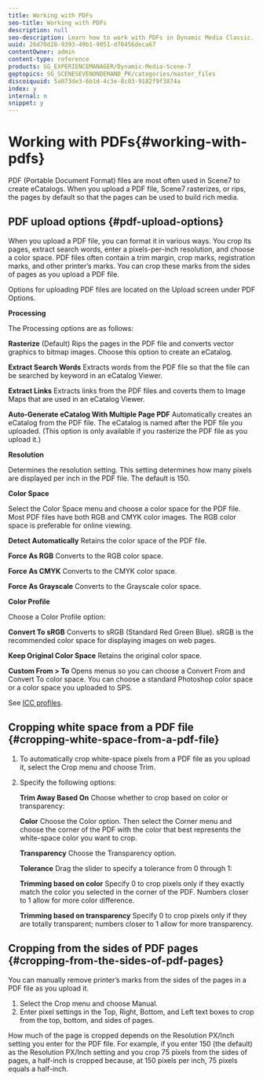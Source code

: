```yaml
---
title: Working with PDFs
seo-title: Working with PDFs
description: null
seo-description: Learn how to work with PDFs in Dynamic Media Classic.
uuid: 26d70d28-9393-49b1-9051-d70456deca67
contentOwner: admin
content-type: reference
products: SG_EXPERIENCEMANAGER/Dynamic-Media-Scene-7
geptopics: SG_SCENESEVENONDEMAND_PK/categories/master_files
discoiquuid: 5a073de3-6b1d-4c3e-8c03-9182f9f3874a
index: y
internal: n
snippet: y
---
```


# Working with PDFs{#working-with-pdfs}

PDF (Portable Document Format) files are most often used in Scene7 to create eCatalogs. When you upload a PDF file, Scene7 rasterizes, or rips, the pages by default so that the pages can be used to build rich media.

## PDF upload options {#pdf-upload-options}

When you upload a PDF file, you can format it in various ways. You crop its pages, extract search words, enter a pixels-per-inch resolution, and choose a color space. PDF files often contain a trim margin, crop marks, registration marks, and other printer’s marks. You can crop these marks from the sides of pages as you upload a PDF file.

Options for uploading PDF files are located on the Upload screen under PDF Options.

**Processing**

The Processing options are as follows:

**Rasterize** (Default) Rips the pages in the PDF file and converts vector graphics to bitmap images. Choose this option to create an eCatalog.

**Extract Search Words** Extracts words from the PDF file so that the file can be searched by keyword in an eCatalog Viewer.

**Extract Links** Extracts links from the PDF files and coverts them to Image Maps that are used in an eCatalog Viewer.

**Auto-Generate eCatalog With Multiple Page PDF** Automatically creates an eCatalog from the PDF file. The eCatalog is named after the PDF file you uploaded. (This option is only available if you rasterize the PDF file as you upload it.)

**Resolution**

Determines the resolution setting. This setting determines how many pixels are displayed per inch in the PDF file. The default is 150.

**Color Space**

Select the Color Space menu and choose a color space for the PDF file. Most PDF files have both RGB and CMYK color images. The RGB color space is preferable for online viewing.

**Detect Automatically** Retains the color space of the PDF file.

**Force As RGB** Converts to the RGB color space.

**Force As CMYK** Converts to the CMYK color space.

**Force As Grayscale** Converts to the Grayscale color space.

**Color Profile**

Choose a Color Profile option:

**Convert To sRGB** Converts to sRGB (Standard Red Green Blue). sRGB is the recommended color space for displaying images on web pages.

**Keep Original Color Space** Retains the original color space.

**Custom From &gt; To** Opens menus so you can choose a Convert From and Convert To color space. You can choose a standard Photoshop color space or a color space you uploaded to SPS.

See [ICC profiles](icc-profiles.md#icc_profiles).

## Cropping white space from a PDF file {#cropping-white-space-from-a-pdf-file}

1. To automatically crop white-space pixels from a PDF file as you upload it, select the Crop menu and choose Trim. 
1. Specify the following options:

   **Trim Away&#xA;Based On** Choose whether to crop based on color or transparency:

   **Color** Choose the Color option. Then select the Corner menu and choose the corner of the PDF with the color that best represents the white-space color you want to crop.

   **Transparency** Choose the Transparency option.

   **Tolerance** Drag the slider to specify a tolerance from 0 through 1:

   **Trimming based on color** Specify 0 to crop pixels only if they exactly match the color you selected in the corner of the PDF. Numbers closer to 1 allow for more color difference.

   **Trimming based on transparency** Specify 0 to crop pixels only if they are totally transparent; numbers closer to 1 allow for more transparency.

## Cropping from the sides of PDF pages {#cropping-from-the-sides-of-pdf-pages}

You can manually remove printer’s marks from the sides of the pages in a PDF file as you upload it.

1. Select the Crop menu and choose Manual.
1. Enter pixel settings in the Top, Right, Bottom, and Left text boxes to crop from the top, bottom, and sides of pages.

How much of the page is cropped depends on the Resolution PX/Inch setting you enter for the PDF file. For example, if you enter 150 (the default) as the Resolution PX/Inch setting and you crop 75 pixels from the sides of pages, a half-inch is cropped because, at 150 pixels per inch, 75 pixels equals a half-inch.
